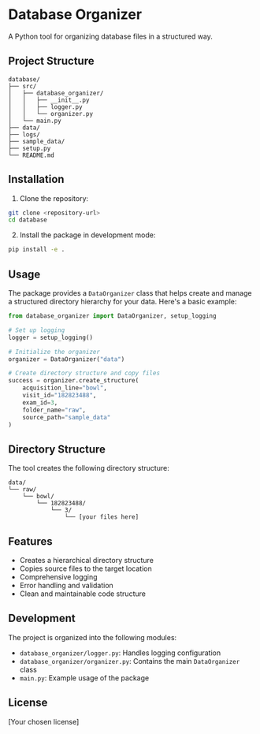 # Database Organizer

A Python tool for organizing database files in a structured way.

## Project Structure

```
database/
├── src/
│   ├── database_organizer/
│   │   ├── __init__.py
│   │   ├── logger.py
│   │   └── organizer.py
│   └── main.py
├── data/
├── logs/
├── sample_data/
├── setup.py
└── README.md
```

## Installation

1. Clone the repository:
```bash
git clone <repository-url>
cd database
```

2. Install the package in development mode:
```bash
pip install -e .
```

## Usage

The package provides a `DataOrganizer` class that helps create and manage a structured directory hierarchy for your data. Here's a basic example:

```python
from database_organizer import DataOrganizer, setup_logging

# Set up logging
logger = setup_logging()

# Initialize the organizer
organizer = DataOrganizer("data")

# Create directory structure and copy files
success = organizer.create_structure(
    acquisition_line="bowl",
    visit_id="182823488",
    exam_id=3,
    folder_name="raw",
    source_path="sample_data"
)
```

## Directory Structure

The tool creates the following directory structure:

```
data/
└── raw/
    └── bowl/
        └── 182823488/
            └── 3/
                └── [your files here]
```

## Features

- Creates a hierarchical directory structure
- Copies source files to the target location
- Comprehensive logging
- Error handling and validation
- Clean and maintainable code structure

## Development

The project is organized into the following modules:

- `database_organizer/logger.py`: Handles logging configuration
- `database_organizer/organizer.py`: Contains the main `DataOrganizer` class
- `main.py`: Example usage of the package

## License

[Your chosen license]
